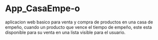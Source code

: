 # App_CasaEmpe-o
aplicacion web basico para venta y compra de productos en una casa de empeño, cuando un producto que vence el tiempo de empeño, este esta disponible para su venta en una lista visible para el usuario.
